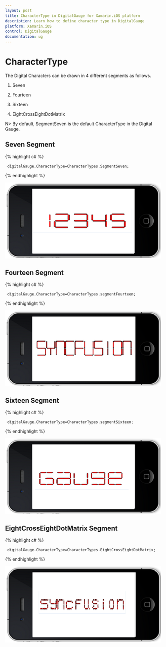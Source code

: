 ```yaml
---
layout: post
title: CharacterType in DigitalGauge for Xamarin.iOS platform
description: Learn how to define character type in DigitalGauge
platform: Xamarin.iOS
control: DigitalGauge
documentation: ug
---
```


# CharacterType

The Digital Characters can be drawn in 4 different segments as follows.
 
1. Seven

2. Fourteen

3. Sixteen

4. EightCrossEightDotMatrix

N> By default, SegmentSeven is the default CharacterType in the Digital Gauge.

## Seven Segment

{% highlight c# %}

	 digitalGauge.CharacterType=CharacterTypes.SegmentSeven;

{% endhighlight %}

![](images/SegmentSeven.png)

## Fourteen Segment

{% highlight c# %}

	 digitalGauge.CharacterType=CharacterTypes.segmentFourteen;

{% endhighlight %}

![](images/SegmentFourteen.png)

## Sixteen Segment

{% highlight c# %}

	 digitalGauge.CharacterType=CharacterTypes.segmentSixteen;

{% endhighlight %}

![](images/SegmentSixteen.png)

## EightCrossEightDotMatrix Segment

{% highlight c# %}

	 digitalGauge.CharacterType=CharacterTypes.EightCrossEightDotMatrix;

{% endhighlight %}

![](images/SegmentMatrix.png)


